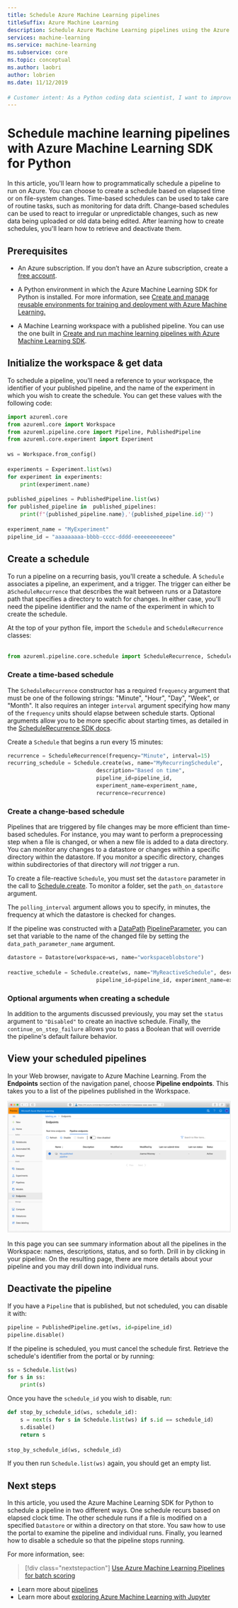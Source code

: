 ```yaml
---
title: Schedule Azure Machine Learning pipelines
titleSuffix: Azure Machine Learning
description: Schedule Azure Machine Learning pipelines using the Azure Machine Learning SDK for Python. Scheduled pipelines allow you to automate routine, time-consuming tasks such as data processing, training, and monitoring.
services: machine-learning
ms.service: machine-learning
ms.subservice: core
ms.topic: conceptual
ms.author: laobri
author: lobrien
ms.date: 11/12/2019

# Customer intent: As a Python coding data scientist, I want to improve my operational efficiency by scheduling my training pipeline of my model using the latest data. 
---
```


# Schedule machine learning pipelines with Azure Machine Learning SDK for Python

In this article, you'll learn how to programmatically schedule a pipeline to run on Azure. You can choose to create a schedule based on elapsed time or on file-system changes. Time-based schedules can be used to take care of routine tasks, such as monitoring for data drift. Change-based schedules can be used to react to irregular or unpredictable changes, such as new data being uploaded or old data being edited. After learning how to create schedules, you'll learn how to retrieve and deactivate them.

## Prerequisites

* An Azure subscription. If you don’t have an Azure subscription, create a [free account](https://aka.ms/AMLFree).

* A Python environment in which the Azure Machine Learning SDK for Python is installed. For more information, see [Create and manage reusable environments for training and deployment with Azure Machine Learning.](how-to-use-environments.md)

* A Machine Learning workspace with a published pipeline. You can use the one built in [Create and run machine learning pipelines with Azure Machine Learning SDK](how-to-create-your-first-pipeline.md).

## Initialize the workspace & get data

To schedule a pipeline, you'll need a reference to your workspace, the identifier of your published pipeline, and the name of the experiment in which you wish to create the schedule. You can get these values with the following code:

```Python
import azureml.core
from azureml.core import Workspace
from azureml.pipeline.core import Pipeline, PublishedPipeline
from azureml.core.experiment import Experiment

ws = Workspace.from_config()

experiments = Experiment.list(ws)
for experiment in experiments:
    print(experiment.name)

published_pipelines = PublishedPipeline.list(ws)
for published_pipeline in  published_pipelines:
    print(f"{published_pipeline.name},'{published_pipeline.id}'")

experiment_name = "MyExperiment" 
pipeline_id = "aaaaaaaaa-bbbb-cccc-dddd-eeeeeeeeeeee" 
```

## Create a schedule

To run a pipeline on a recurring basis, you'll create a schedule. A `Schedule` associates a pipeline, an experiment, and a trigger. The trigger can either be a`ScheduleRecurrence` that describes the wait between runs or a Datastore path that specifies a directory to watch for changes. In either case, you'll need the pipeline identifier and the name of the experiment in which to create the schedule.

At the top of your python file, import the `Schedule` and `ScheduleRecurrence` classes:

```python

from azureml.pipeline.core.schedule import ScheduleRecurrence, Schedule
```

### Create a time-based schedule

The `ScheduleRecurrence` constructor has a required `frequency` argument that must be one of the following strings: "Minute", "Hour", "Day", "Week", or "Month". It also requires an integer `interval` argument specifying how many of the `frequency` units should elapse between schedule starts. Optional arguments allow you to be more specific about starting times, as detailed in the [ScheduleRecurrence SDK docs](https://docs.microsoft.com/python/api/azureml-pipeline-core/azureml.pipeline.core.schedule.schedulerecurrence?view=azure-ml-py).

Create a `Schedule` that begins a run every 15 minutes:

```python
recurrence = ScheduleRecurrence(frequency="Minute", interval=15)
recurring_schedule = Schedule.create(ws, name="MyRecurringSchedule", 
                            description="Based on time",
                            pipeline_id=pipeline_id, 
                            experiment_name=experiment_name, 
                            recurrence=recurrence)
```

### Create a change-based schedule

Pipelines that are triggered by file changes may be more efficient than time-based schedules. For instance, you may want to perform a preprocessing step when a file is changed, or when a new file is added to a data directory. You can monitor any changes to a datastore or changes within a specific directory within the datastore. If you monitor a specific directory, changes within subdirectories of that directory will _not_ trigger a run.

To create a file-reactive `Schedule`, you must set the `datastore` parameter in the call to [Schedule.create](https://docs.microsoft.com/python/api/azureml-pipeline-core/azureml.pipeline.core.schedule.schedule?view=azure-ml-py#create-workspace--name--pipeline-id--experiment-name--recurrence-none--description-none--pipeline-parameters-none--wait-for-provisioning-false--wait-timeout-3600--datastore-none--polling-interval-5--data-path-parameter-name-none--continue-on-step-failure-none--path-on-datastore-none---workflow-provider-none---service-endpoint-none-). To monitor a folder, set the `path_on_datastore` argument.

The `polling_interval` argument allows you to specify, in minutes, the frequency at which the datastore is checked for changes.

If the pipeline was constructed with a [DataPath](https://docs.microsoft.com/python/api/azureml-core/azureml.data.datapath.datapath?view=azure-ml-py) [PipelineParameter](https://docs.microsoft.com/python/api/azureml-pipeline-core/azureml.pipeline.core.pipelineparameter?view=azure-ml-py), you can set that variable to the name of the changed file by setting the `data_path_parameter_name` argument.

```python
datastore = Datastore(workspace=ws, name="workspaceblobstore")

reactive_schedule = Schedule.create(ws, name="MyReactiveSchedule", description="Based on time",
                            pipeline_id=pipeline_id, experiment_name=experiment_name, datastore=datastore, data_path_parameter_name="input_data")
```

### Optional arguments when creating a schedule

In addition to the arguments discussed previously, you may set the `status` argument to `"Disabled"` to create an inactive schedule. Finally, the `continue_on_step_failure` allows you to pass a Boolean that will override the pipeline's default failure behavior.

## View your scheduled pipelines

In your Web browser, navigate to Azure Machine Learning. From the **Endpoints** section of the navigation panel, choose **Pipeline endpoints**. This takes you to a list of the pipelines published in the Workspace.

![Pipelines page of AML](./media/how-to-schedule-pipelines/scheduled-pipelines.png)

In this page you can see summary information about all the pipelines in the Workspace: names, descriptions, status, and so forth. Drill in by clicking in your pipeline. On the resulting page, there are more details about your pipeline and you may drill down into individual runs.

## Deactivate the pipeline

If you have a `Pipeline` that is published, but not scheduled, you can disable it with:

```python
pipeline = PublishedPipeline.get(ws, id=pipeline_id)
pipeline.disable()
```

If the pipeline is scheduled, you must cancel the schedule first. Retrieve the schedule's identifier from the portal or by running:

```python
ss = Schedule.list(ws)
for s in ss:
    print(s)
```

Once you have the `schedule_id` you wish to disable, run:

```python
def stop_by_schedule_id(ws, schedule_id):
    s = next(s for s in Schedule.list(ws) if s.id == schedule_id)
    s.disable()
    return s

stop_by_schedule_id(ws, schedule_id)
```

If you then run `Schedule.list(ws)` again, you should get an empty list.

## Next steps

In this article, you used the Azure Machine Learning SDK for Python to schedule a pipeline in two different ways. One schedule recurs based on elapsed clock time. The other schedule runs if a file is modified on a specified `Datastore` or within a directory on that store. You saw how to use the portal to examine the pipeline and individual runs. Finally, you learned how to disable a schedule so that the pipeline stops running.

For more information, see:

> [!div class="nextstepaction"]
> [Use Azure Machine Learning Pipelines for batch scoring](tutorial-pipeline-batch-scoring-classification.md)

* Learn more about [pipelines](concept-ml-pipelines.md)
* Learn more about [exploring Azure Machine Learning with Jupyter](samples-notebooks.md)
